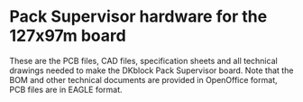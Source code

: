 # Pack Supervisor hardware for the 127x97m board
These are the PCB files, CAD files, specification sheets and all technical drawings needed to make the DKblock Pack Supervisor board. Note that the BOM and other technical documents are provided in OpenOffice format, PCB files are in EAGLE format.
